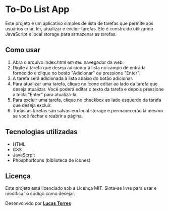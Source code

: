 # To-Do List App
Este projeto é um aplicativo simples de lista de tarefas que permite aos usuários criar, ler, atualizar e excluir tarefas. Ele é construído utilizando JavaScript e local storage para armazenar as tarefas.

## Como usar
1. Abra o arquivo index.html em seu navegador da web.
2. Digite a tarefa que deseja adicionar à lista no campo de entrada fornecido e clique no botão "Adicionar" ou pressione "Enter".
3. A tarefa será adicionada à lista abaixo do botão adicionar.
4. Para atualizar uma tarefa, clique no ícone editar ao lado da tarefa que deseja atualizar. Você poderá editar o texto da tarefa e depois pressione a tecla "Enter" para atualizá-la.
5. Para excluir uma tarefa, clique no checkbox ao lado esquerdo da tarefa que deseja excluir.
6. Todas as tarefas são salvas em local storage e permanecerão lá mesmo se você fechar e reabrir a página.

## Tecnologias utilizadas
* HTML
* CSS
* JavaScrpit
* PhosphorIcons (biblioteca de ícones)

## Licença
Este projeto está licenciado sob a Licença MIT. Sinta-se livre para usar e modificar o código como desejar.

Desenvolvido por <a href="https://lucasmsilva2.github.io/me/" target="_blank">**Lucas Torres**</a>
